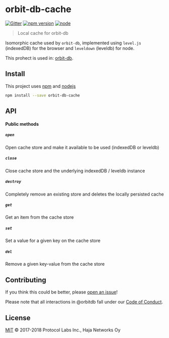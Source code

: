 # orbit-db-cache

[![Gitter](https://img.shields.io/gitter/room/nwjs/nw.js.svg)](https://gitter.im/orbitdb/Lobby) [![npm version](https://badge.fury.io/js/orbit-db-cache.svg)](https://www.npmjs.com/package/orbit-db-cache) [![node](https://img.shields.io/node/v/orbit-db-cache.svg)](https://www.npmjs.com/package/orbit-db-cache)

> Local cache for orbit-db

Isomorphic cache used by `orbit-db`, implemented using `level.js` (indexedDB) for the browser and `leveldown` (leveldb) for node.

This prohect is used in: [orbit-db](https://github/com/orbitdb/orbit-db).

## Install

This project uses [npm](https://npmjs.com) and [nodejs](https://nodejs.org)

```sh
npm install --save orbit-db-cache
```

## API

#### Public methods

##### `open`

Open cache store and make it available to be used (indexedDB or leveldb)

##### `close`

Close cache store and the underlying indexedDB / leveldb instance

##### `destroy`

Completely remove an existing store and deletes the locally persisted cache

##### `get`

Get an item from the cache store

##### `set`

Set a value for a given key on the cache store

##### `del`

Remove a given key-value from the cache store

## Contributing

If you think this could be better, please [open an issue](https://github.com/orbitdb/orbit-db-cache/issues/new)!

Please note that all interactions in @orbitdb fall under our [Code of Conduct](CODE_OF_CONDUCT.md).

## License

[MIT](LICENSE) © 2017-2018 Protocol Labs Inc., Haja Networks Oy
